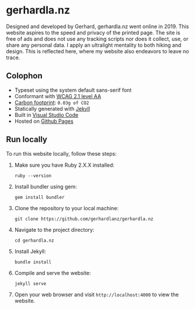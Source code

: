 
# gerhardla.nz

Designed and developed by Gerhard, gerhardla.nz went online in 2019. This website aspires to the speed and privacy of the printed page. The site is free of ads and does not use any tracking scripts nor does it collect, use, or share any personal data. I apply an ultralight mentality to both hiking and design. This is reflected here, where my website also endeavors to leave no trace.

## Colophon

* Typeset using the system default sans-serif font
* Conformant with [WCAG 2.1 level AA](https://wave.webaim.org/report#/gerhardla.nz)
* [Carbon footprint](https://www.websitecarbon.com/website/gerhardla-nz/): `0.03g of CO2`
* Statically generated with [Jekyll](https://jekyllrb.com)
* Built in [Visual Studio Code](https://code.visualstudio.com/)
* Hosted on [Github Pages](https://pages.github.com)

## Run locally

To run this website locally, follow these steps:

1. Make sure you have Ruby 2.X.X installed:
    ```
    ruby --version
    ```

2. Install bundler using gem:
    ```
    gem install bundler
    ```

3. Clone the repository to your local machine:
    ```
    git clone https://github.com/gerhardlanz/gerhardla.nz
    ```

4. Navigate to the project directory:
    ```
    cd gerhardla.nz
    ```

5. Install Jekyll:
    ```
    bundle install  
    ```

5. Compile and serve the website:
    ```
    jekyll serve
    ```

6. Open your web browser and visit `http://localhost:4000` to view the website.

